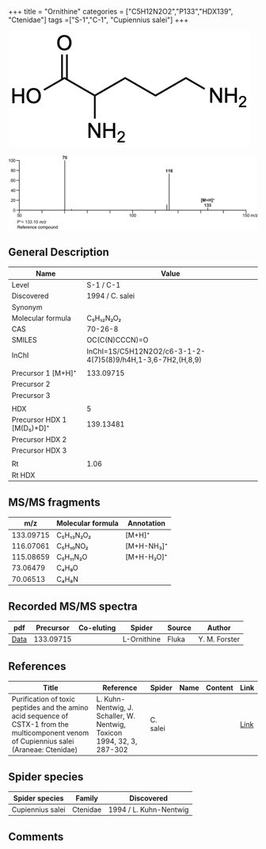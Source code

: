 +++
title = "Ornithine"
categories = ["C5H12N2O2","P133","HDX139",
"Ctenidae"]
tags =["S-1","C-1",
"Cupiennius salei"]
+++

![](/img/Ornithine.png)

![](/img_MSMS/133_Ornithine.png)

## General Description

| Name                      | Value           |
|---------------------------|-----------------|
| Level                     | S-1 / C-1               |
| Discovered                | 1994 / C. salei |
| Synonym                   |                 |
| Molecular formula         | C₅H₁₂N₂O₂       |
| CAS                       | 70-26-8         |
| SMILES | OC(C(N)CCCN)=O  |
| InChI  | InChI=1S/C5H12N2O2/c6-3-1-2-4(7)5(8)9/h4H,1-3,6-7H2,(H,8,9)  |
|                           |                 |
| Precursor 1 [M+H]⁺        | 133.09715       |
| Precursor 2               |                 |
| Precursor 3               |                 |
|                           |                 |
| HDX                       | 5               |
| Precursor HDX 1 [M(D₅)+D]⁺ | 139.13481       |
| Precursor HDX 2           |                 |
| Precursor HDX 3           |                 |
|                           |                 |
| Rt                        | 1.06            |
| Rt HDX                    |                 |

## MS/MS fragments

| m/z       | Molecular formula | Annotation |
|-----------|-------------------|------------|
| 133.09715 | C₅H₁₃N₂O₂         | [M+H]⁺     |
| 116.07061 | C₅H₁₀NO₂          | [M+H-NH₃]⁺ |
| 115.08659 | C₅H₁₁N₂O          | [M+H-H₂O]⁺ |
| 73.06479  | C₄H₉O             |            |
| 70.06513  | C₄H₈N             |            |

## Recorded MS/MS spectra

| pdf                                 | Precursor | Co-eluting | Spider      | Source | Author        |
|-------------------------------------|-----------|------------|-------------|--------|---------------|
| [Data](/pdf/133_Ornithine_1-06.pdf) | 133.09715 |            | L-Ornithine | Fluka  | Y. M. Forster |

## References

| Title                                                                                                                                      | Reference                                                                        | Spider        | Name | Content              | Link                                                         |
|--------------------------------------------------------------------------------------------------------------------------------------------|----------------------------------------------------------------------------------|---------------|------|----------------------|--------------------------------------------------------------|
| Purification of toxic peptides and the amino acid sequence of CSTX-1 from the multicomponent venom of Cupiennius salei (Araneae: Ctenidae) | L. Kuhn-Nentwig, J. Schaller, W. Nentwig, Toxicon 1994, 32, 3, 287-302           | C. salei      |      |                      | [Link](https://doi.org/10.1016/0041-0101(94)90082-5)                 |

## Spider species

| Spider species   | Family   | Discovered             |
|------------------|----------|------------------------|
| Cupiennius salei | Ctenidae | 1994 / L. Kuhn-Nentwig |

## Comments